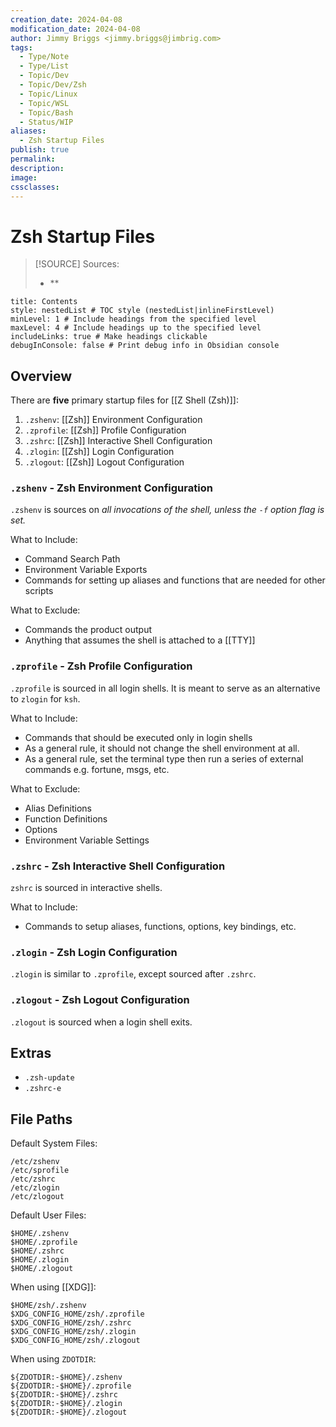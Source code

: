 ```yaml
---
creation_date: 2024-04-08
modification_date: 2024-04-08
author: Jimmy Briggs <jimmy.briggs@jimbrig.com>
tags:
  - Type/Note
  - Type/List
  - Topic/Dev
  - Topic/Dev/Zsh
  - Topic/Linux
  - Topic/WSL
  - Topic/Bash
  - Status/WIP
aliases:
  - Zsh Startup Files
publish: true
permalink: 
description: 
image: 
cssclasses:
---
```


# Zsh Startup Files

> [!SOURCE] Sources:
> - **

```table-of-contents
title: Contents 
style: nestedList # TOC style (nestedList|inlineFirstLevel)
minLevel: 1 # Include headings from the specified level
maxLevel: 4 # Include headings up to the specified level
includeLinks: true # Make headings clickable
debugInConsole: false # Print debug info in Obsidian console
```

## Overview

There are **five** primary startup files for [[Z Shell (Zsh)]]:

1. `.zshenv`: [[Zsh]] Environment Configuration
2. `.zprofile`: [[Zsh]] Profile Configuration
3. `.zshrc`: [[Zsh]] Interactive Shell Configuration
4. `.zlogin`: [[Zsh]] Login Configuration
5. `.zlogout`: [[Zsh]] Logout Configuration

### `.zshenv` - Zsh Environment Configuration

`.zshenv` is sources on *all invocations of the shell, unless the `-f` option flag is set.*

What to Include:

- Command Search Path
- Environment Variable Exports
- Commands for setting up aliases and functions that are needed for other scripts

What to Exclude:

- Commands the product output
- Anything that assumes the shell is attached to a [[TTY]]

### `.zprofile` - Zsh Profile Configuration

`.zprofile` is sourced in all login shells. It is meant to serve as an alternative to `zlogin` for `ksh`.

What to Include:

- Commands that should be executed only in login shells
- As a general rule, it should not change the shell environment at all.
- As a general rule, set the terminal type then run a series of external commands e.g. fortune, msgs, etc.

What to Exclude:

- Alias Definitions
- Function Definitions
- Options
- Environment Variable Settings

### `.zshrc` - Zsh Interactive Shell Configuration

`zshrc` is sourced in interactive shells.

What to Include:

- Commands to setup aliases, functions, options, key bindings, etc.

### `.zlogin` - Zsh Login Configuration

`.zlogin` is similar to `.zprofile`, except sourced after `.zshrc`.

### `.zlogout` - Zsh Logout Configuration

`.zlogout` is sourced when a login shell exits.

## Extras

- `.zsh-update`
- `.zshrc-e`

## File Paths

Default System Files:

```plaintext
/etc/zshenv
/etc/sprofile
/etc/zshrc
/etc/zlogin
/etc/zlogout
```

Default User Files:

```plaintext
$HOME/.zshenv
$HOME/.zprofile
$HOME/.zshrc
$HOME/.zlogin
$HOME/.zlogout
```

When using [[XDG]]:

```plaintext
$HOME/zsh/.zshenv
$XDG_CONFIG_HOME/zsh/.zprofile
$XDG_CONFIG_HOME/zsh/.zshrc
$XDG_CONFIG_HOME/zsh/.zlogin
$XDG_CONFIG_HOME/zsh/.zlogout
```

When using `ZDOTDIR`:

```plaintext
${ZDOTDIR:-$HOME}/.zshenv
${ZDOTDIR:-$HOME}/.zprofile
${ZDOTDIR:-$HOME}/.zshrc
${ZDOTDIR:-$HOME}/.zlogin
${ZDOTDIR:-$HOME}/.zlogout
```

